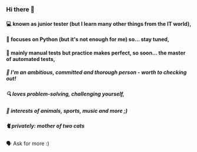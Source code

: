### Hi there 👋

#### 💻 known as junior tester (but I learn many other things from the IT world),
#### 🐍 focuses on Python (but it's not enough for me) so... stay tuned,
#### 🧠 mainly manual tests but practice makes perfect, so soon... the master of automated tests,
##### 👩‍ I'm an ambitious, committed and thorough person - worth to checking out!
##### 🔍 loves problem-solving, challenging yourself,
##### 🐴 interests of animals, sports, music and more ;)
##### 🐈 privately: mother of two cats

🗣 Ask for more :)
